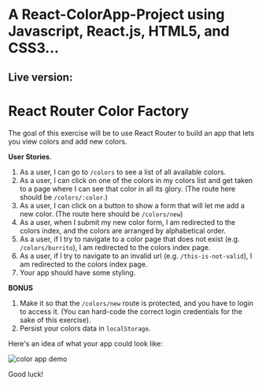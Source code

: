 # A React-ColorApp-Project using Javascript, React.js, HTML5, and CSS3...

## Live version: 

# React Router Color Factory

The goal of this exercise will be to use React Router to build an app that lets you view colors and add new colors.

**User Stories**.

1.  As a user, I can go to `/colors` to see a list of all available colors.
2.  As a user, I can click on one of the colors in my colors list and get taken to a page where I can see that color in all its glory. (The route here should be `/colors/:color`.)
3.  As a user, I can click on a button to show a form that will let me add a new color. (The route here should be `/colors/new`)
4.  As a user, when I submit my new color form, I am redirected to the colors index, and the colors are arranged by alphabetical order.
5.  As a user, if I try to navigate to a color page that does not exist (e.g. `/colors/burrito`), I am redirected to the colors index page.
6.  As a user, if I try to navigate to an invalid url (e.g. `/this-is-not-valid`), I am redirected to the colors index page.
7.  Your app should have some styling.

**BONUS**

1.  Make it so that the `/colors/new` route is protected, and you have to login to access it. (You can hard-code the correct login credentials for the sake of this exercise).
1.  Persist your colors data in `localStorage`.

Here's an idea of what your app could look like:

![color app demo](./color-factory.gif)

Good luck!
